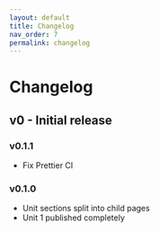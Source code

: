 ```yaml
---
layout: default
title: Changelog
nav_order: 7
permalink: changelog
---
```


# Changelog

## v0 - Initial release

### v0.1.1

-   Fix Prettier CI

### v0.1.0

-   Unit sections split into child pages
-   Unit 1 published completely
